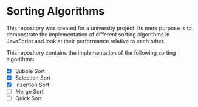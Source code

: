 # Sorting Algorithms

This repository was created for a university project. Its mere purpose is to demonstrate the implementation of different sorting algorithms in JavaScript and look at their performance relative to each other.

This repository contains the implementation of the following sorting algorithms:
- [x] Bubble Sort
- [x] Selection Sort
- [x] Insertion Sort
- [ ] Merge Sort
- [ ] Quick Sort